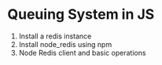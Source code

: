 # Queuing System in JS

1. Install a redis instance
2. Install node_redis using npm
3.  Node Redis client and basic operations